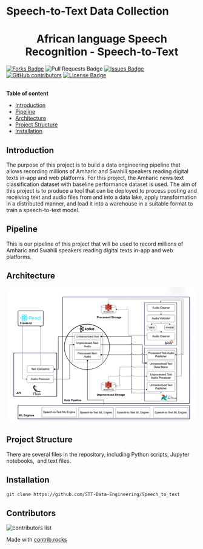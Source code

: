 # Speech-to-Text Data Collection
<h1 align="center">African language Speech Recognition - Speech-to-Text </h1>
<div>
<a href="https://github.com/STT-Data-Engineering/Speech_to_text"><img src="https://img.shields.io/github/forks/STT-Data-Engineering/Speech_to_text" alt="Forks Badge"/></a>
<a "https://github.com/STT-Data-Engineering/Speech_to_text/pulls"><img src="https://img.shields.io/github/issues-pr/STT-Data-Engineering/Speech_to_text" alt="Pull Requests Badge"/></a>
<a href="https://github.com/STT-Data-Engineering/Speech_to_text/issues"><img src="https://img.shields.io/github/issues/STT-Data-Engineering/Speech_to_text" alt="Issues Badge"/></a>
<a href="https://github.com/STT-Data-Engineering/Speech_to_text/graphs/contributors"><img alt="GitHub contributors" src="https://img.shields.io/github/contributors/STT-Data-Engineering/Speech_to_text?color=2b9348"></a>
<a href="https://github.com/STT-Data-Engineering/Speech_to_text/blob/main/LICENSE"><img src="https://img.shields.io/github/license/STT-Data-Engineering/Speech_to_text?color=2b9348" alt="License Badge"/></a>
</div>
</br>

**Table of content**

- [Introduction](#Introduction)
- [Pipeline](#Pipeline)
- [Architecture](#Architecture)
- [Project  Structure](#ProjectStructure)
- [Installation](#Installation)


## Introduction
The purpose of this project is to build a data engineering pipeline that allows recording millions of Amharic and Swahili speakers reading digital texts in-app and web platforms. For this project, the Amharic news text classification dataset with baseline performance dataset is used. 
The aim of this project is to produce a tool that can be deployed to process posting and receiving text and audio files from and into a data lake, apply transformation in a distributed manner, and load it into a warehouse in a suitable format to train a speech-to-text model. 

## Pipeline
  This is our pipeline of this project that will be used to record millions of Amharic and Swahili speakers reading digital texts in-app and web platforms. 


## Architecture
![Speech-to-text data collection](data/end-to-end-details-design.jpg)

## Project Structure
There are several files in the repository, including Python scripts, Jupyter notebooks,  and text files. 

## Installation
```
git clone https://github.com/STT-Data-Engineering/Speech_to_text
```

## Contributors

<!-- Copy-paste in your Readme.md file -->
![contributors list](https://contrib.rocks/image?repo=STT-Data-Engineering/Speech_to_text)

Made with [contrib.rocks](https://contrib.rocks)
 
